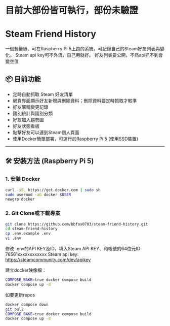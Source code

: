 # 目前大部份皆可執行，部份未驗證

# Steam Friend History

一個輕量級、可在Raspberry Pi 5上跑的系統，可記錄自己的Steam好友列表與變化。
Steam api key可不外流，自己用就好。
好友列表要公開，不然api抓不到會變空值

## 📦 目前功能
- 定時自動抓取 Steam 好友清單
- 網頁界面顯示好友新增與刪除資料；刪除資料要定時抓取才較準
- 好友暱稱變更記錄
- 國別統計與國別分類
- 好友加入趨勢圖
- 好友狀態看板
- 點擊好友可以連到Steam個人頁面
- 使用Docker簡單部署，可運行於Raspberry Pi 5 (使用SSD裝置)

---

## 🛠️ 安裝方法 (Raspberry Pi 5)

### 1. 安裝 Docker
```bash
curl -sSL https://get.docker.com | sudo sh
sudo usermod -aG docker $USER
newgrp docker
```

### 2. Git Clone或下載專案

```bash
git clone https://github.com/bbfox0703/steam-friend-history.git
cd steam-friend-history
cp .env.example .env
vi .env
```

修改 .env的API KEY及ID，填入Steam API KEY、和帳號的64位元ID 76561xxxxxxxxxxxx
Steam api key: https://steamcommunity.com/dev/apikey

建立docker映像檔：
```bash
COMPOSE_BAKE=true docker compose build
docker compose up -d
```

如要更新repos
```bash
docker compose down
git pull
COMPOSE_BAKE=true docker compose build
docker compose up -d
```